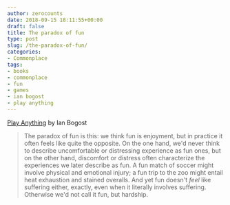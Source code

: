 ```yaml
---
author: zerocounts
date: 2018-09-15 18:11:55+00:00
draft: false
title: The paradox of fun
type: post
slug: /the-paradox-of-fun/
categories:
- Commonplace
tags:
- books
- commonplace
- fun
- games
- ian bogost
- play anything
---
```


[Play Anything](http://bogost.com/books/play-anything/) by Ian Bogost

> The paradox of fun is this: we think fun is enjoyment, but in practice it often feels like quite the opposite. On the one hand, we'd never think to describe uncomfortable or distressing experience as fun ones, but on the other hand, discomfort or distress often characterize the experiences we later describe as fun. A fun match of soccer might involve physical and emotional injury; a fun trip to the zoo might entail heat exhaustion and stained overalls. And yet fun doesn't _feel_ like suffering either, exactly, even when it literally involves suffering. Otherwise we'd not call it fun, but hardship.
